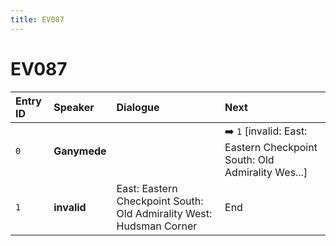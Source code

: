 ```yaml
---
title: EV087
---
```


# EV087


| Entry ID | Speaker | Dialogue | Next |
| :------- | :------ | :------- | :------------ |
| `0` | **Ganymede** |  | ➡️ `1` \[invalid: East: Eastern Checkpoint South: Old Admirality Wes\.\.\.\] |
| `1` | **invalid** | East: Eastern Checkpoint South: Old Admirality West: Hudsman Corner | End |
